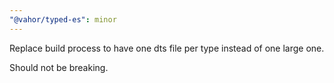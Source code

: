 ```yaml
---
"@vahor/typed-es": minor
---
```


Replace build process to have one dts file per type instead of one large one.

Should not be breaking.
